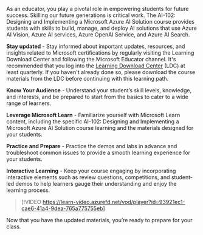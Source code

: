 

As an educator, you play a pivotal role in empowering students for future success. Skilling our future generations is critical work. The AI-102: Designing and Implementing a Microsoft Azure AI Solution course provides students with skills to build, manage, and deploy AI solutions that use Azure AI Vision, Azure AI services, Azure OpenAI Service, and Azure AI Search. 

**Stay updated** - Stay informed about important updates, resources, and insights related to Microsoft certifications by regularly visiting the Learning Download Center and following the Microsoft Educator channel. It's recommended that you log into the [Learning Download Center](https://aka.ms/ldc) (LDC) at least quarterly. If you haven't already done so, please download the course materials from the LDC before continuing with this learning path.

**Know Your Audience** - Understand your student’s skill levels, knowledge, and interests, and be prepared to start from the basics to cater to a wide range of learners.

**Leverage Microsoft Learn** - Familiarize yourself with Microsoft Learn content, including the specific AI-102: Designing and Implementing a Microsoft Azure AI Solution course learning and the materials designed for your students.

**Practice and Prepare** - Practice the demos and labs in advance and troubleshoot common issues to provide a smooth learning experience for your students.

**Interactive Learning** - Keep your course engaging by incorporating interactive elements such as review questions, competitions, and student-led demos to help learners gauge their understanding and enjoy the learning process.


> [!VIDEO https://learn-video.azurefd.net/vod/player?id=93921ec1-cae6-41a4-9dea-765a775755eb]  

Now that you have the updated materials, you’re ready to prepare for your class. 